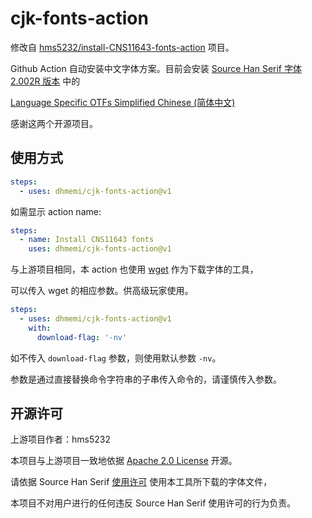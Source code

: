 # cjk-fonts-action

修改自 [hms5232/install-CNS11643-fonts-action](https://github.com/hms5232/install-CNS11643-fonts-action) 项目。

Github Action 自动安装中文字体方案。目前会安装 [Source Han Serif 字体 2.002R 版本](https://github.com/adobe-fonts/source-han-serif/) 中的

[Language Specific OTFs Simplified Chinese (简体中文)](https://github.com/adobe-fonts/source-han-serif/releases/download/2.002R/09_SourceHanSerifSC.zip)

感谢这两个开源项目。

## 使用方式

```yaml
steps:
  - uses: dhmemi/cjk-fonts-action@v1  
```

如需显示 action name:

```yaml
steps:
  - name: Install CNS11643 fonts
    uses: dhmemi/cjk-fonts-action@v1  
```

与上游项目相同，本 action 也使用 [wget](https://www.gnu.org/software/wget/) 作为下载字体的工具，

可以传入 wget 的相应参数。供高级玩家使用。

```yaml
steps:
  - uses: dhmemi/cjk-fonts-action@v1  
    with:
      download-flag: '-nv'
```

如不传入 `download-flag` 参数，则使用默认参数 `-nv`。

参数是通过直接替换命令字符串的子串传入命令的，请谨慎传入参数。

## 开源许可

上游项目作者：hms5232

本项目与上游项目一致地依据 [Apache 2.0 License](LICENSE) 开源。

请依据 Source Han Serif [使用许可](https://github.com/adobe-fonts/source-han-sans/blob/master/LICENSE.txt) 使用本工具所下载的字体文件，

本项目不对用户进行的任何违反 Source Han Serif 使用许可的行为负责。


